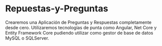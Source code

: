 # Repuestas-y-Preguntas
Crearemos una Aplicación de Preguntas y Respuestas completamente desde cero.  Utilizaremos tecnologías de punta como Angular, Net Core y Entity Framework Core pudiendo utilizar como gestor de base de datos MySQL o SQLServer.
